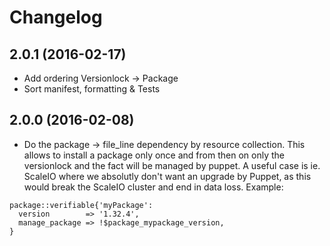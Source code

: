 # Changelog

## 2.0.1 (2016-02-17)
* Add ordering Versionlock -> Package
* Sort manifest, formatting & Tests

## 2.0.0 (2016-02-08)
* Do the package -> file_line dependency by resource collection. This allows to install a package only once and from then on only the versionlock and the fact will be managed by puppet. A useful case is ie. ScaleIO where we absolutly don't want an upgrade by Puppet, as this would break the ScaleIO cluster and end in data loss. Example:

```puppet
package::verifiable{'myPackage':
  version        => '1.32.4',
  manage_package => !$package_mypackage_version,
}
```
